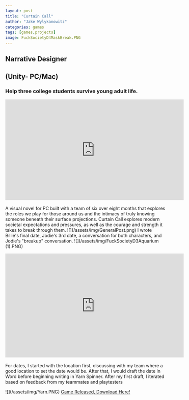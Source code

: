 ```yaml
---
layout: post
title: "Curtain Call"
author: "Jake Wylykanowitz"
categories: games
tags: [games,projects]
image: FuckSocietyD4MaskBreak.PNG
---
```


## Narrative Designer
## (Unity- PC/Mac)
### Help three college students survive young adult life.
<p align = "center"><iframe width="560" height="315" src="https://www.youtube.com/embed/3Ahd_w9RJFk" title="Curtain Call Trailer" frameborder="0" allow="accelerometer; autoplay; clipboard-write; encrypted-media; gyroscope; picture-in-picture; web-share" allowfullscreen></iframe></p>
A visual novel for PC built with a team of six over eight months that explores the roles we play for those around us and the intimacy of truly knowing someone beneath their surface projections. Curtain Call explores modern societal expectations and pressures, as well as the courage and strength it takes to break through them.
![](/assets/img/GeneralPost.png)
I wrote Billie's final date, Jodie's 3rd date,  a conversation for both characters, and Jodie's "breakup" conversation.
![](/assets/img/FuckSocietyD3Aquarium (1).PNG)
<p align = "center"><iframe width="560" height="325" src="https://www.youtube.com/embed/dVwN30v0fDA" title="Curtain Call- Jodie Date 3" frameborder="0" allow="accelerometer; autoplay; clipboard-write; encrypted-media; gyroscope; picture-in-picture; web-share" allowfullscreen></iframe></p>
For dates, I started with the location first, discussing with my team where a good location to set the date would be. After that, I would draft the date in Word before beginning writing in Yarn Spinner. After my first draft, I iterated based on feedback from my teammates and playtesters</p>
![](/assets/img/Yarn.PNG)
<a href = "https://store.steampowered.com/app/1839180/Curtain_Call/">Game Released, Download Here!</a>
